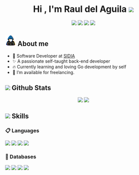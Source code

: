 <h1 align="center">
  <b>Hi , I'm Raul del Aguila </b>
  <img src="https://media.giphy.com/media/hvRJCLFzcasrR4ia7z/giphy.gif" width="50px">
</h1>

<div align="center">
  <img src="https://img.shields.io/badge/Linux-FCC624?style=flat-square&logo=linux&logoColor=FCC624&labelColor=0D1117" />
  <img src="https://img.shields.io/badge/Ubuntu-E95420?style=flat-square&logo=ubuntu&logoColor=E95420&labelColor=0D1117" />
  <img src="https://img.shields.io/badge/VS_Code-4DB0F7?style=flat-square&logo=visual-studio-code&logoColor=4DB0F7&labelColor=0D1117" />
  <img src="https://img.shields.io/badge/YouTube_Music-990000?style=flat-square&logo=youtube-music&logoColor=990000&labelColor=0D1117" />
</div>

<h2>
  <img src = "https://github.com/0xAbdulKhalid/0xAbdulKhalid/raw/main/assets/mdImages/about_me.gif" width = 35px />
  <b>About me</b>
</h2>

- :office: Software Developer at [SIDIA](https://sidia.com/)
- :sparkles: A passionate self-taught back-end developer
- :fire: Currently learning and loving Go development by self
- :muscle: I’m available for freelancing.

<h2>
  <img src = "https://media.giphy.com/media/iY8CRBdQXODJSCERIr/giphy.gif" width = 35px />
  <b>Github Stats</b>
</h2>

<p align="center">
  <img
      height="150em"
      src="https://github-readme-stats.vercel.app/api?username=raulaguila&show_icons=true&include_all_commits=true&count_private=true&theme=dark&bg_color=101010&layout=compact&hide_title=true" />
  <img 
      height="150em"
      src = "https://github-readme-stats.vercel.app/api/top-langs/?username=raulaguila&theme=dark&hide=html,css,cmake&layout=compact&langs_count=5&bg_color=101010&hide_title=true" />
</p>

<h2>
  <img src = "https://media.giphy.com/media/QssGEmpkyEOhBCb7e1/giphy.gif" width = 35px />
  <b>Skills</b>
</h2>

### :clipboard: Languages

<div>
  <img src="https://img.shields.io/badge/Delphi-990000?style=flat-square&logo=delphi&logoColor=990000&labelColor=0D1117" />
  <img src="https://img.shields.io/badge/Golang-70D7E7?style=flat-square&logo=go&logoColor=70D7E7&labelColor=0D1117" />
  <img src="https://img.shields.io/badge/Python-3A719C?style=flat-square&logo=python&logoColor=3A719C&labelColor=0D1117" />
  <img src="https://img.shields.io/badge/Java-F89B24?style=flat-square&logo=openjdk&logoColor=F89B24&labelColor=0D1117" />
</div>

### :floppy_disk: Databases

<div>
  <img src="https://img.shields.io/badge/MongoDB-4EA94B?style=flat-square&logo=mongodb&logoColor=4EA94B&labelColor=0D1117" />
  <img src="https://img.shields.io/badge/Redis-C83632?style=flat-square&logo=redis&logoColor=C83632&labelColor=0D1117" />
  <img src="https://img.shields.io/badge/PostgreSQL-376695?style=flat-square&logo=postgresql&logoColor=376695&labelColor=0D1117" />
  <img src="https://img.shields.io/badge/MariaDB-C27A5F?style=flat-square&logo=mariadb&logoColor=C27A5F&labelColor=0D1117" />
</div>
